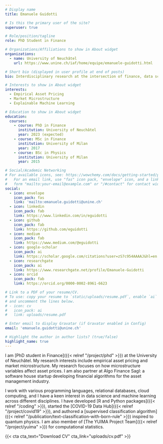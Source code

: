 ```yaml
---
# Display name
title: Emanuele Guidotti

# Is this the primary user of the site?
superuser: true

# Role/position/tagline
role: PhD Student in Finance

# Organizations/Affiliations to show in About widget
organizations:
  - name: University of Neuchâtel
    url: https://www.unine.ch/iaf/home/equipe/emanuele-guidotti.html

# Short bio (displayed in user profile at end of posts)
bio: Interdisciplinary research at the intersection of finance, data science, and statistics.

# Interests to show in About widget
interests:
  - Empirical Asset Pricing
  - Market Microstructure
  - Explainable Machine Learning

# Education to show in About widget
education:
  courses:
    - course: PhD in Finance
      institution: University of Neuchâtel
      year: 2023 (expected)
    - course: MSc in Finance
      institution: University of Milan
      year: 2017
    - course: BSc in Physics
      institution: University of Milan
      year: 2015

# Social/Academic Networking
# For available icons, see: https://wowchemy.com/docs/getting-started/page-builder/#icons
#   For an email link, use "fas" icon pack, "envelope" icon, and a link in the
#   form "mailto:your-email@example.com" or "/#contact" for contact widget.
social:
  - icon: envelope
    icon_pack: fas
    link: 'mailto:emanuele.guidotti@unine.ch'
  - icon: linkedin
    icon_pack: fab
    link: https://www.linkedin.com/in/eguidotti
  - icon: github
    icon_pack: fab
    link: https://github.com/eguidotti
  - icon: medium
    icon_pack: fab
    link: https://www.medium.com/@eguidotti
  - icon: google-scholar
    icon_pack: ai
    link: https://scholar.google.com/citations?user=zS7c954AAAAJ&hl=en
  - icon: researchgate
    icon_pack: ai
    link: https://www.researchgate.net/profile/Emanuele-Guidotti
  - icon: orcid
    icon_pack: fab
    link: https://orcid.org/0000-0002-8961-6623

# Link to a PDF of your resume/CV.
# To use: copy your resume to `static/uploads/resume.pdf`, enable `ai` icons in `params.toml`,
# and uncomment the lines below.
# - icon: cv
#   icon_pack: ai
#   link: uploads/resume.pdf

# Enter email to display Gravatar (if Gravatar enabled in Config)
email: 'emanuele.guidotti@unine.ch'

# Highlight the author in author lists? (true/false)
highlight_name: true
---
```


I am [PhD student in Finance]({{< relref "/project/phd" >}}) at the University of Neuchâtel. My research interests include empirical asset pricing and market microstructure. My research focuses on how microstructure variables affect asset prices. I am also partner at Algo Finance Sagl: a software house startup developing financial algorithms for the asset management industry. 

I work with various programming languages, relational databases, cloud computing, and I have a keen interest in data science and machine learning across different disciplines. I have developed [R and Python packages]({{< relref "/coding" >}}), started the [COVID-19 Data Hub]({{< relref "/project/covid19" >}}), and authored a [supervised classification algorithm]({{< relref "/publication/text-classification-with-born-rule" >}}) inspired to quantum physics. I am also member of [The YUIMA Project Team]({{< relref "/project/yuima" >}}) for computational statistics.

{{< cta cta_text="Download CV" cta_link="uploads/cv.pdf" >}}
